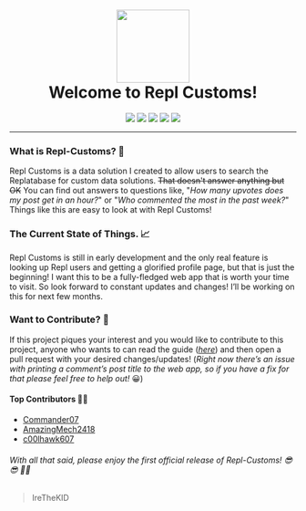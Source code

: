 <div align="center">
<h1><img src="https://repl-customs.irethekid.repl.co/static/images/repl_pixel.png" width="128" height="128"><br>Welcome to Repl Customs!</h1>
</div>

<div align="center">
<img src="https://img.shields.io/website-up-down-green-red/http/shields.io.svg"> <img src="https://img.shields.io/badge/Maintained-yes-green.svg"> <img src="https://img.shields.io/github/issues-pr/IreTheKID/repl-customs.svg"> <img src="https://img.shields.io/github/issues/IreTheKID/repl-customs.svg"> <img src="https://img.shields.io/badge/License-MIT-blue.svg"> 
</div>

---

### What is Repl-Customs? 🤔

Repl Customs is a data solution I created to allow users to search the Replatabase for custom data solutions. ~~That doesn't answer anything but OK~~ You can find out answers to questions like, "*How many upvotes does my post get in an hour?*" or "*Who commented the most in the past week?*" Things like this are easy to look at with Repl Customs!

### The Current State of Things. 📈
Repl Customs is still in early development and the only real feature is looking up Repl users and getting a glorified profile page, but that is just the beginning! I want this to be a fully-fledged web app that is worth your time to visit. So look forward to constant updates and changes! I’ll be working on this for next few months.

### Want to Contribute? 📝
If this project piques your interest and you would like to contribute to this project, anyone who wants to can read the guide (*[here](https://github.com/IreTheKID/Repl-Customs/blob/master/CONTRIBUTING.md)*) and then open a pull request with your desired changes/updates! (*Right now there’s an issue with printing a comment’s post title to the web app, so if you have a fix for that please feel free to help out!* 😀)

#### Top Contributors 👏👏
+ [Commander07](https://github.com/commander07)
+ [AmazingMech2418](https://github.com/amazinigmech2418)
+ [c00lhawk607](https://github.com/c00lhawk607)

###### With all that said, please enjoy the first official release of Repl-Customs! 😎😎 🎉🎉

> IreTheKID
